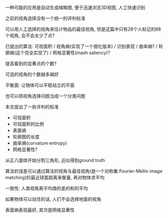 一种可能的应用是自动生成缩略图, 便于迅速浏览3D视图, 人工快速识别

之前的视角选择没有一个统一的评判标准

可以用人工选择的视角来估计物品的最佳视角, 但是这篇中只有28个人标记的68个视角, 会不会太少了点?

已提出的算法: 可视面积 / 视角熵(实现了一个弱化版本) / 识别表现 / 曲率熵? / 轮廓熵(这个完全实现了) / 网格显著性(mash saliency)?

提高看到的显著点的个数?

可选的视角的个数越多越好

平衡面: 让物体可以平稳站立的平面

也可以把视角选择问题当成一个分类问题

本文提出了一些评判的标准
 - 可视面积
 - 可视面积的比例
 - 表面熵
 - 轮廓图的长度
 - 曲率熵(curvature entropy)
 - 网格显著性?

从正八面体开始分割三角形, 近似得到ground truth

算法的误差可以通过算法的视角与最佳视角(是一个对称集:Fourier-Mellin image matching)的最近球面距离来衡量, 再对物体求平均

一致性: 人类视角离平均值的差的和的平均

如果物体可以站住的话, 人们不会选择地面的视角

表面熵表现最好, 其次是网格显著性
